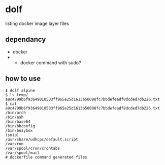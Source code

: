 # dolf

listing docker image layer files

## dependancy

- docker
- - docker command with sudo?

## how to use
```
$ dolf alpine
$ ls temp/
a9c4799b6f93649010503ff965e25d1613b50098fc7bbdefeadf8dcded7db226.txt
$ cat a9c4799b6f93649010503ff965e25d1613b50098fc7bbdefeadf8dcded7db226.txt
/bin/arch
/bin/ash
/bin/base64
/bin/bbconfig
/bin/busybox
(snip)
/usr/share/udhcpc/default.script
/var/run
/var/spool/cron/crontabs
/var/spool/mail
# dockerfile command generated files
```
